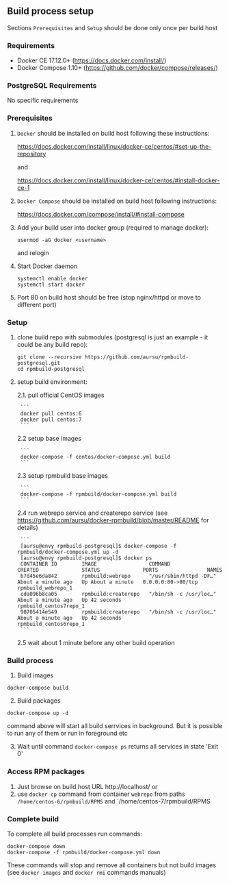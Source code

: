 ## Build process setup

Sections `Prerequisites` and `Setup` should be done only once per build host

### Requirements

* Docker CE 17.12.0+ (https://docs.docker.com/install/)
* Docker Compose 1.10+ (https://github.com/docker/compose/releases/)

### PostgreSQL Requirements

No specific requirements

### Prerequisites

1. `Docker` should be installed on build host following these instructions:

    https://docs.docker.com/install/linux/docker-ce/centos/#set-up-the-repository

    and

    https://docs.docker.com/install/linux/docker-ce/centos/#install-docker-ce-1

2. `Docker Compose` should be installed on build host following instructions:

    https://docs.docker.com/compose/install/#install-compose

3. Add your build user into docker group (required to manage docker):

    ```
    usermod -aG docker <username>
    ```

    and relogin

4. Start Docker daemon

    ```
    systemctl enable docker
    systemctl start docker
    ```

5. Port 80 on build host should be free (stop nginx/httpd or move to different
port)

### Setup

1. clone build repo with submodules (postgresql is just an example - it could be
any build repo):

    ```
    git clone --recursive https://github.com/aursu/rpmbuild-postgresql.git
    cd rpmbuild-postgresql
    ```

2. setup build environment:

    2.1. pull official CentOS images

        ```
        docker pull centos:6
        docker pull centos:7
        ```

    2.2 setup base images

        ```
        docker-compose -f centos/docker-compose.yml build
        ```

    2.3 setup rpmbuild base images

        ```
        docker-compose -f rpmbuild/docker-compose.yml build
        ```

    2.4 run webrepo service and createrepo service (see
https://github.com/aursu/docker-rpmbuild/blob/master/README for details)

        ```
        [aursu@envy rpmbuild-postgresql]$ docker-compose -f rpmbuild/docker-compose.yml up -d
        [aursu@envy rpmbuild-postgresql]$ docker ps
        CONTAINER ID        IMAGE                 COMMAND                  CREATED              STATUS              PORTS                NAMES
        b7d45e6da842        rpmbuild:webrepo      "/usr/sbin/httpd -DF…"   About a minute ago   Up About a minute   0.0.0.0:80->80/tcp   rpmbuild_webrepo_1
        cda096b8ca05        rpmbuild:createrepo   "/bin/sh -c /usr/loc…"   About a minute ago   Up 42 seconds                            rpmbuild_centos7repo_1
        90705414e549        rpmbuild:createrepo   "/bin/sh -c /usr/loc…"   About a minute ago   Up 42 seconds                            rpmbuild_centos6repo_1
        ```

    2.5 wait about 1 minute before any other build operation

### Build process


1. Build images

```
docker-compose build
```

2. Build packages

```
docker-compose up -d
```

command above will start all build serrvices in background. But it is possible
to run any of them or run in foreground etc

3. Wait until command `docker-compose ps` returns all services in state 'Exit 0'

### Access RPM packages

1. Just browse on build host URL http://localhost/ or
2. use `docker cp` command from container `webrepo` from paths
`/home/centos-6/rpmbuild/RPMS` and `/home/centos-7/rpmbuild/RPMS

### Complete build

To complete all build processes run commands:

```
docker-compose down
docker-compose -f rpmbuild/docker-compose.yml down
```
These commands will stop and remove all containers but not build images (see
`docker images` and `docker rmi` commands manuals)